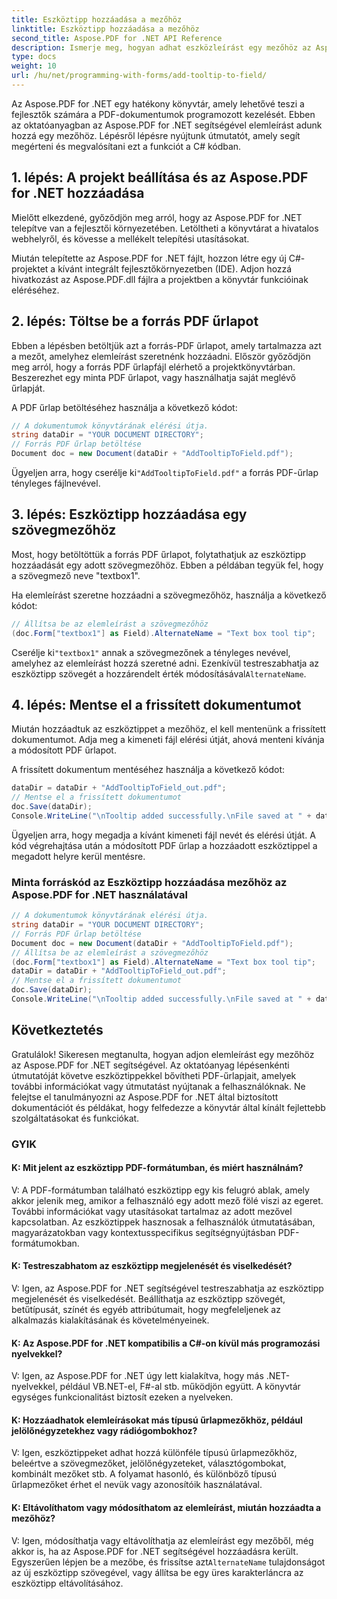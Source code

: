 ```yaml
---
title: Eszköztipp hozzáadása a mezőhöz
linktitle: Eszköztipp hozzáadása a mezőhöz
second_title: Aspose.PDF for .NET API Reference
description: Ismerje meg, hogyan adhat eszközleírást egy mezőhöz az Aspose.PDF for .NET segítségével.
type: docs
weight: 10
url: /hu/net/programming-with-forms/add-tooltip-to-field/
---
```

Az Aspose.PDF for .NET egy hatékony könyvtár, amely lehetővé teszi a fejlesztők számára a PDF-dokumentumok programozott kezelését. Ebben az oktatóanyagban az Aspose.PDF for .NET segítségével elemleírást adunk hozzá egy mezőhöz. Lépésről lépésre nyújtunk útmutatót, amely segít megérteni és megvalósítani ezt a funkciót a C# kódban.

## 1. lépés: A projekt beállítása és az Aspose.PDF for .NET hozzáadása

Mielőtt elkezdené, győződjön meg arról, hogy az Aspose.PDF for .NET telepítve van a fejlesztői környezetében. Letöltheti a könyvtárat a hivatalos webhelyről, és kövesse a mellékelt telepítési utasításokat.

Miután telepítette az Aspose.PDF for .NET fájlt, hozzon létre egy új C#-projektet a kívánt integrált fejlesztőkörnyezetben (IDE). Adjon hozzá hivatkozást az Aspose.PDF.dll fájlra a projektben a könyvtár funkcióinak eléréséhez.

## 2. lépés: Töltse be a forrás PDF űrlapot

Ebben a lépésben betöltjük azt a forrás-PDF űrlapot, amely tartalmazza azt a mezőt, amelyhez elemleírást szeretnénk hozzáadni. Először győződjön meg arról, hogy a forrás PDF űrlapfájl elérhető a projektkönyvtárban. Beszerezhet egy minta PDF űrlapot, vagy használhatja saját meglévő űrlapját.

A PDF űrlap betöltéséhez használja a következő kódot:

```csharp
// A dokumentumok könyvtárának elérési útja.
string dataDir = "YOUR DOCUMENT DIRECTORY";
// Forrás PDF űrlap betöltése
Document doc = new Document(dataDir + "AddTooltipToField.pdf");
```

 Ügyeljen arra, hogy cserélje ki`"AddTooltipToField.pdf"` a forrás PDF-űrlap tényleges fájlnevével.

## 3. lépés: Eszköztipp hozzáadása egy szövegmezőhöz

Most, hogy betöltöttük a forrás PDF űrlapot, folytathatjuk az eszköztipp hozzáadását egy adott szövegmezőhöz. Ebben a példában tegyük fel, hogy a szövegmező neve "textbox1".

Ha elemleírást szeretne hozzáadni a szövegmezőhöz, használja a következő kódot:

```csharp
// Állítsa be az elemleírást a szövegmezőhöz
(doc.Form["textbox1"] as Field).AlternateName = "Text box tool tip";
```

 Cserélje ki`"textbox1"` annak a szövegmezőnek a tényleges nevével, amelyhez az elemleírást hozzá szeretné adni. Ezenkívül testreszabhatja az eszköztipp szövegét a hozzárendelt érték módosításával`AlternateName`.

## 4. lépés: Mentse el a frissített dokumentumot

Miután hozzáadtuk az eszköztippet a mezőhöz, el kell mentenünk a frissített dokumentumot. Adja meg a kimeneti fájl elérési útját, ahová menteni kívánja a módosított PDF űrlapot.

A frissített dokumentum mentéséhez használja a következő kódot:

```csharp
dataDir = dataDir + "AddTooltipToField_out.pdf";
// Mentse el a frissített dokumentumot
doc.Save(dataDir);
Console.WriteLine("\nTooltip added successfully.\nFile saved at " + dataDir);
```

Ügyeljen arra, hogy megadja a kívánt kimeneti fájl nevét és elérési útját. A kód végrehajtása után a módosított PDF űrlap a hozzáadott eszköztippel a megadott helyre kerül mentésre.

### Minta forráskód az Eszköztipp hozzáadása mezőhöz az Aspose.PDF for .NET használatával 

```csharp
// A dokumentumok könyvtárának elérési útja.
string dataDir = "YOUR DOCUMENT DIRECTORY";
// Forrás PDF űrlap betöltése
Document doc = new Document(dataDir + "AddTooltipToField.pdf");
// Állítsa be az elemleírást a szövegmezőhöz
(doc.Form["textbox1"] as Field).AlternateName = "Text box tool tip";
dataDir = dataDir + "AddTooltipToField_out.pdf";
// Mentse el a frissített dokumentumot
doc.Save(dataDir);
Console.WriteLine("\nTooltip added successfully.\nFile saved at " + dataDir);
```

## Következtetés

Gratulálok! Sikeresen megtanulta, hogyan adjon elemleírást egy mezőhöz az Aspose.PDF for .NET segítségével. Az oktatóanyag lépésenkénti útmutatóját követve eszköztippekkel bővítheti PDF-űrlapjait, amelyek további információkat vagy útmutatást nyújtanak a felhasználóknak. Ne felejtse el tanulmányozni az Aspose.PDF for .NET által biztosított dokumentációt és példákat, hogy felfedezze a könyvtár által kínált fejlettebb szolgáltatásokat és funkciókat.

### GYIK

#### K: Mit jelent az eszköztipp PDF-formátumban, és miért használnám?

V: A PDF-formátumban található eszköztipp egy kis felugró ablak, amely akkor jelenik meg, amikor a felhasználó egy adott mező fölé viszi az egeret. További információkat vagy utasításokat tartalmaz az adott mezővel kapcsolatban. Az eszköztippek hasznosak a felhasználók útmutatásában, magyarázatokban vagy kontextusspecifikus segítségnyújtásban PDF-formátumokban.

#### K: Testreszabhatom az eszköztipp megjelenését és viselkedését?

V: Igen, az Aspose.PDF for .NET segítségével testreszabhatja az eszköztipp megjelenését és viselkedését. Beállíthatja az eszköztipp szövegét, betűtípusát, színét és egyéb attribútumait, hogy megfeleljenek az alkalmazás kialakításának és követelményeinek.

#### K: Az Aspose.PDF for .NET kompatibilis a C#-on kívül más programozási nyelvekkel?

V: Igen, az Aspose.PDF for .NET úgy lett kialakítva, hogy más .NET-nyelvekkel, például VB.NET-el, F#-al stb. működjön együtt. A könyvtár egységes funkcionalitást biztosít ezeken a nyelveken.

#### K: Hozzáadhatok elemleírásokat más típusú űrlapmezőkhöz, például jelölőnégyzetekhez vagy rádiógombokhoz?

V: Igen, eszköztippeket adhat hozzá különféle típusú űrlapmezőkhöz, beleértve a szövegmezőket, jelölőnégyzeteket, választógombokat, kombinált mezőket stb. A folyamat hasonló, és különböző típusú űrlapmezőket érhet el nevük vagy azonosítóik használatával.

#### K: Eltávolíthatom vagy módosíthatom az elemleírást, miután hozzáadta a mezőhöz?

 V: Igen, módosíthatja vagy eltávolíthatja az elemleírást egy mezőből, még akkor is, ha az Aspose.PDF for .NET segítségével hozzáadásra került. Egyszerűen lépjen be a mezőbe, és frissítse azt`AlternateName` tulajdonságot az új eszköztipp szövegével, vagy állítsa be egy üres karakterláncra az eszköztipp eltávolításához.